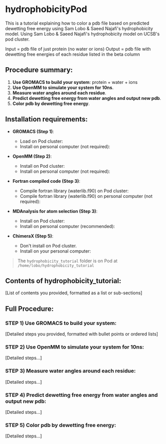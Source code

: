 # hydrophobicityPod
This is a tutorial explaining how to color a pdb file based on predicted dewetting free energy using Sam Lobo & Saeed Najafi's hydrophobicity model.
Using Sam Lobo &amp; Saeed Najafi's hydrophobicity model on UCSB's pod cluster.

Input = pdb file of just protein (no water or ions)
Output = pdb file with dewetting free energies of each residue listed in the beta column

## Procedure summary:

1. **Use GROMACS to build your system**: protein + water + ions
2. **Use OpenMM to simulate your system for 10ns**.
3. **Measure water angles around each residue**.
4. **Predict dewetting free energy from water angles and output new pdb**.
5. **Color pdb by dewetting free energy**.

## Installation requirements:

- **GROMACS (Step 1)**:
  - Load on Pod cluster:
  - Install on personal computer (not required):

- **OpenMM (Step 2)**:
  - Install on Pod cluster:
  - Install on personal computer (not required):

- **Fortran compiled code (Step 3)**:
  - Compile fortran library (waterlib.f90) on Pod cluster:
  - Compile fortran library (waterlib.f90) on personal computer (not required):

- **MDAnalysis for atom selection (Step 3)**:
  - Install on Pod cluster:
  - Install on personal computer (recommended):

- **ChimeraX (Step 5)**:
  - Don't install on Pod cluster.
  - Install on your personal computer:

> The `hydrophobicity_tutorial` folder is on Pod at `/home/lobo/hydrophobicity_tutorial`

## Contents of hydrophobicity_tutorial:
[List of contents you provided, formatted as a list or sub-sections]

## Full Procedure:

### STEP 1) Use GROMACS to build your system:
[Detailed steps you provided, formatted with bullet points or ordered lists]

### STEP 2) Use OpenMM to simulate your system for 10ns:
[Detailed steps...]

### STEP 3) Measure water angles around each residue:
[Detailed steps...]

### STEP 4) Predict dewetting free energy from water angles and output new pdb:
[Detailed steps...]

### STEP 5) Color pdb by dewetting free energy:
[Detailed steps...]


